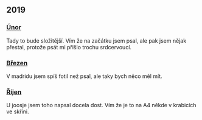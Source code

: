 ## 2019

### [Únor](2019_february.md)

Tady to bude složitější. Vím že na začátku jsem psal, ale pak jsem nějak přestal, protože psát mi přišlo trochu srdcervoucí.

### [Březen](2019_march.md)

V madridu jsem spíš fotil než psal, ale taky bych něco měl mít.

### [Říjen](2019_october.md)

U joosje jsem toho napsal docela dost. Vím že je to na A4 někde v krabicích ve skříni.
